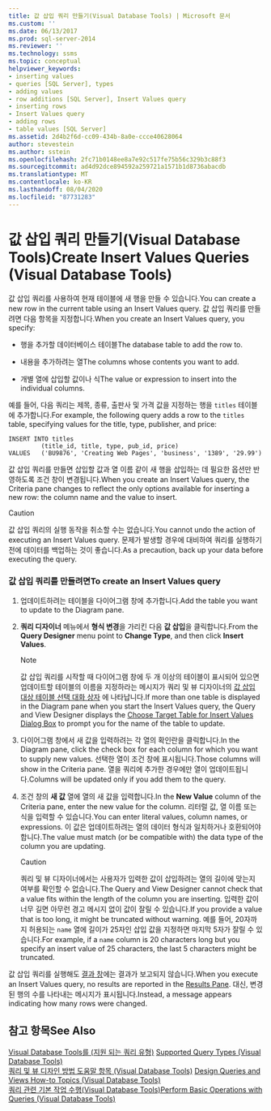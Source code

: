 ```yaml
---
title: 값 삽입 쿼리 만들기(Visual Database Tools) | Microsoft 문서
ms.custom: ''
ms.date: 06/13/2017
ms.prod: sql-server-2014
ms.reviewer: ''
ms.technology: ssms
ms.topic: conceptual
helpviewer_keywords:
- inserting values
- queries [SQL Server], types
- adding values
- row additions [SQL Server], Insert Values query
- inserting rows
- Insert Values query
- adding rows
- table values [SQL Server]
ms.assetid: 2d4b2f6d-cc09-434b-8a0e-ccce40628064
author: stevestein
ms.author: sstein
ms.openlocfilehash: 2fc71b0148ee8a7e92c517fe75b56c329b3c88f3
ms.sourcegitcommit: ad4d92dce894592a259721a1571b1d8736abacdb
ms.translationtype: MT
ms.contentlocale: ko-KR
ms.lasthandoff: 08/04/2020
ms.locfileid: "87731283"
---
```

# <a name="create-insert-values-queries-visual-database-tools"></a><span data-ttu-id="1040c-102">값 삽입 쿼리 만들기(Visual Database Tools)</span><span class="sxs-lookup"><span data-stu-id="1040c-102">Create Insert Values Queries (Visual Database Tools)</span></span>
  <span data-ttu-id="1040c-103">값 삽입 쿼리를 사용하여 현재 테이블에 새 행을 만들 수 있습니다.</span><span class="sxs-lookup"><span data-stu-id="1040c-103">You can create a new row in the current table using an Insert Values query.</span></span> <span data-ttu-id="1040c-104">값 삽입 쿼리를 만들려면 다음 항목을 지정합니다.</span><span class="sxs-lookup"><span data-stu-id="1040c-104">When you create an Insert Values query, you specify:</span></span>  
  
-   <span data-ttu-id="1040c-105">행을 추가할 데이터베이스 테이블</span><span class="sxs-lookup"><span data-stu-id="1040c-105">The database table to add the row to.</span></span>  
  
-   <span data-ttu-id="1040c-106">내용을 추가하려는 열</span><span class="sxs-lookup"><span data-stu-id="1040c-106">The columns whose contents you want to add.</span></span>  
  
-   <span data-ttu-id="1040c-107">개별 열에 삽입할 값이나 식</span><span class="sxs-lookup"><span data-stu-id="1040c-107">The value or expression to insert into the individual columns.</span></span>  
  
 <span data-ttu-id="1040c-108">예를 들어, 다음 쿼리는 제목, 종류, 출판사 및 가격 값을 지정하는 행을 `titles` 테이블에 추가합니다.</span><span class="sxs-lookup"><span data-stu-id="1040c-108">For example, the following query adds a row to the `titles` table, specifying values for the title, type, publisher, and price:</span></span>  
  
```  
INSERT INTO titles  
         (title_id, title, type, pub_id, price)  
VALUES   ('BU9876', 'Creating Web Pages', 'business', '1389', '29.99')  
```  
  
 <span data-ttu-id="1040c-109">값 삽입 쿼리를 만들면 삽입할 값과 열 이름 같이 새 행을 삽입하는 데 필요한 옵션만 반영하도록 조건 창이 변경됩니다.</span><span class="sxs-lookup"><span data-stu-id="1040c-109">When you create an Insert Values query, the Criteria pane changes to reflect the only options available for inserting a new row: the column name and the value to insert.</span></span>  
  
> [!CAUTION]  
>  <span data-ttu-id="1040c-110">값 삽입 쿼리의 실행 동작을 취소할 수는 없습니다.</span><span class="sxs-lookup"><span data-stu-id="1040c-110">You cannot undo the action of executing an Insert Values query.</span></span> <span data-ttu-id="1040c-111">문제가 발생할 경우에 대비하여 쿼리를 실행하기 전에 데이터를 백업하는 것이 좋습니다.</span><span class="sxs-lookup"><span data-stu-id="1040c-111">As a precaution, back up your data before executing the query.</span></span>  
  
### <a name="to-create-an-insert-values-query"></a><span data-ttu-id="1040c-112">값 삽입 쿼리를 만들려면</span><span class="sxs-lookup"><span data-stu-id="1040c-112">To create an Insert Values query</span></span>  
  
1.  <span data-ttu-id="1040c-113">업데이트하려는 테이블을 다이어그램 창에 추가합니다.</span><span class="sxs-lookup"><span data-stu-id="1040c-113">Add the table you want to update to the Diagram pane.</span></span>  
  
2.  <span data-ttu-id="1040c-114">**쿼리 디자이너** 메뉴에서 **형식 변경**을 가리킨 다음 **값 삽입**을 클릭합니다.</span><span class="sxs-lookup"><span data-stu-id="1040c-114">From the **Query Designer** menu point to **Change Type**, and then click **Insert Values**.</span></span>  
  
    > [!NOTE]  
    >  <span data-ttu-id="1040c-115">값 삽입 쿼리를 시작할 때 다이어그램 창에 두 개 이상의 테이블이 표시되어 있으면 업데이트할 테이블의 이름을 지정하라는 메시지가 쿼리 및 뷰 디자이너의 [값 삽입 대상 테이블 선택 대화 상자](visual-database-tools.md) 에 나타납니다.</span><span class="sxs-lookup"><span data-stu-id="1040c-115">If more than one table is displayed in the Diagram pane when you start the Insert Values query, the Query and View Designer displays the [Choose Target Table for Insert Values Dialog Box](visual-database-tools.md) to prompt you for the name of the table to update.</span></span>  
  
3.  <span data-ttu-id="1040c-116">다이어그램 창에서 새 값을 입력하려는 각 열의 확인란을 클릭합니다.</span><span class="sxs-lookup"><span data-stu-id="1040c-116">In the Diagram pane, click the check box for each column for which you want to supply new values.</span></span> <span data-ttu-id="1040c-117">선택한 열이 조건 창에 표시됩니다.</span><span class="sxs-lookup"><span data-stu-id="1040c-117">Those columns will show in the Criteria pane.</span></span> <span data-ttu-id="1040c-118">열을 쿼리에 추가한 경우에만 열이 업데이트됩니다.</span><span class="sxs-lookup"><span data-stu-id="1040c-118">Columns will be updated only if you add them to the query.</span></span>  
  
4.  <span data-ttu-id="1040c-119">조건 창의 **새 값** 열에 열의 새 값을 입력합니다.</span><span class="sxs-lookup"><span data-stu-id="1040c-119">In the **New Value** column of the Criteria pane, enter the new value for the column.</span></span> <span data-ttu-id="1040c-120">리터럴 값, 열 이름 또는 식을 입력할 수 있습니다.</span><span class="sxs-lookup"><span data-stu-id="1040c-120">You can enter literal values, column names, or expressions.</span></span> <span data-ttu-id="1040c-121">이 값은 업데이트하려는 열의 데이터 형식과 일치하거나 호환되어야 합니다.</span><span class="sxs-lookup"><span data-stu-id="1040c-121">The value must match (or be compatible with) the data type of the column you are updating.</span></span>  
  
    > [!CAUTION]  
    >  <span data-ttu-id="1040c-122">쿼리 및 뷰 디자이너에서는 사용자가 입력한 값이 삽입하려는 열의 길이에 맞는지 여부를 확인할 수 없습니다.</span><span class="sxs-lookup"><span data-stu-id="1040c-122">The Query and View Designer cannot check that a value fits within the length of the column you are inserting.</span></span> <span data-ttu-id="1040c-123">입력한 값이 너무 길면 아무런 경고 메시지 없이 값이 잘릴 수 있습니다.</span><span class="sxs-lookup"><span data-stu-id="1040c-123">If you provide a value that is too long, it might be truncated without warning.</span></span> <span data-ttu-id="1040c-124">예를 들어, 20자까지 허용되는 `name` 열에 길이가 25자인 삽입 값을 지정하면 마지막 5자가 잘릴 수 있습니다.</span><span class="sxs-lookup"><span data-stu-id="1040c-124">For example, if a `name` column is 20 characters long but you specify an insert value of 25 characters, the last 5 characters might be truncated.</span></span>  
  
 <span data-ttu-id="1040c-125">값 삽입 쿼리를 실행해도 [결과 창](results-pane-visual-database-tools.md)에는 결과가 보고되지 않습니다.</span><span class="sxs-lookup"><span data-stu-id="1040c-125">When you execute an Insert Values query, no results are reported in the [Results Pane](results-pane-visual-database-tools.md).</span></span> <span data-ttu-id="1040c-126">대신, 변경된 행의 수를 나타내는 메시지가 표시됩니다.</span><span class="sxs-lookup"><span data-stu-id="1040c-126">Instead, a message appears indicating how many rows were changed.</span></span>  
  
## <a name="see-also"></a><span data-ttu-id="1040c-127">참고 항목</span><span class="sxs-lookup"><span data-stu-id="1040c-127">See Also</span></span>  
 <span data-ttu-id="1040c-128">[Visual Database Tools를 &#40;지원 되는 쿼리 유형&#41;](supported-query-types-visual-database-tools.md) </span><span class="sxs-lookup"><span data-stu-id="1040c-128">[Supported Query Types &#40;Visual Database Tools&#41;](supported-query-types-visual-database-tools.md) </span></span>  
 <span data-ttu-id="1040c-129">[쿼리 및 뷰 디자인 방법 도움말 항목 &#40;Visual Database Tools&#41;](design-queries-and-views-how-to-topics-visual-database-tools.md) </span><span class="sxs-lookup"><span data-stu-id="1040c-129">[Design Queries and Views How-to Topics &#40;Visual Database Tools&#41;](design-queries-and-views-how-to-topics-visual-database-tools.md) </span></span>  
 [<span data-ttu-id="1040c-130">쿼리 관련 기본 작업 수행&#40;Visual Database Tools&#41;</span><span class="sxs-lookup"><span data-stu-id="1040c-130">Perform Basic Operations with Queries &#40;Visual Database Tools&#41;</span></span>](perform-basic-operations-with-queries-visual-database-tools.md)  
  
  
